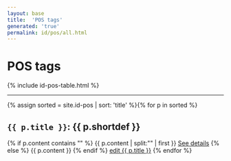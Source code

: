 ```yaml
---
layout: base
title:  'POS tags'
generated: 'true'
permalink: id/pos/all.html
---
```


# POS tags

{% include id-pos-table.html %}

----------

{% assign sorted = site.id-pos | sort: 'title' %}{% for p in sorted %}
<a id="al-id-pos/{{ p.title }}" class="al-dest"/>
<h2><code>{{ p.title }}</code>: {{ p.shortdef }}</h2>
{% if p.content contains "<!--details-->" %}    
{{ p.content | split:"<!--details-->" | first }}
<a href="{{ p.title }}" class="al-doc">See details</a>
{% else %}
{{ p.content }}
{% endif %}
<a href="{{ site.git_edit }}/{% if p.collection %}{{ p.relative_path }}{% else %}{{ p.path }}{% endif %}" target="#">edit {{ p.title }}</a>
{% endfor %}
